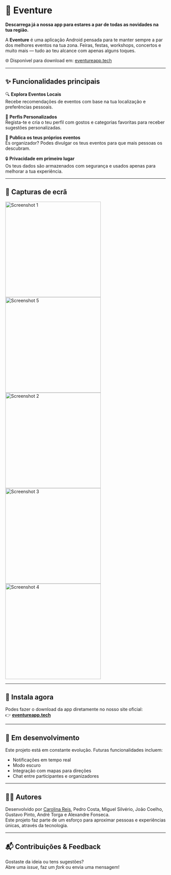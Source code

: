 # 📱 Eventure

**Descarrega já a nossa app para estares a par de todas as novidades na tua região.**

A **Eventure** é uma aplicação Android pensada para te manter sempre a par dos melhores eventos na tua zona. Feiras, festas, workshops, concertos e muito mais — tudo ao teu alcance com apenas alguns toques.

🌐 Disponível para download em: [eventureapp.tech](https://eventureapp.tech/)

---

## ✨ Funcionalidades principais

🔍 **Explora Eventos Locais**  
Recebe recomendações de eventos com base na tua localização e preferências pessoais.

👤 **Perfis Personalizados**  
Regista-te e cria o teu perfil com gostos e categorias favoritas para receber sugestões personalizadas.

📢 **Publica os teus próprios eventos**  
És organizador? Podes divulgar os teus eventos para que mais pessoas os descubram.

🔒 **Privacidade em primeiro lugar**  
Os teus dados são armazenados com segurança e usados apenas para melhorar a tua experiência.

---

## 📸 Capturas de ecrã

<img src="https://github.com/user-attachments/assets/b8431099-ec34-4efa-b9e8-2d70c36790bb" alt="Screenshot 1" width="300"/>
<img src="https://github.com/user-attachments/assets/fce91742-8b4c-4a95-9015-04a84c20d494" alt="Screenshot 5" width="300"/>
<img src="https://github.com/user-attachments/assets/ea96aeab-bbb5-4928-87c5-74d733cfd98c" alt="Screenshot 2" width="300"/>
<img src="https://github.com/user-attachments/assets/948df85a-92e2-4a6b-b8e1-8c75a87ce735" alt="Screenshot 3" width="300"/>
<img src="https://github.com/user-attachments/assets/0730ff30-04fd-4338-a48b-cf09ef942acb" alt="Screenshot 4" width="300"/>

---

## 📲 Instala agora

Podes fazer o download da app diretamente no nosso site oficial:  
👉 [**eventureapp.tech**](https://eventureapp.tech/)

---

## 🚀 Em desenvolvimento

Este projeto está em constante evolução. Futuras funcionalidades incluem:
- Notificações em tempo real
- Modo escuro
- Integração com mapas para direções
- Chat entre participantes e organizadores

---

## 👩‍💻 Autores

Desenvolvido por [Carolina Reis](https://github.com/luanacarolinareis), Pedro Costa, Miguel Silvério, João Coelho, Gustavo Pinto, André Torga e Alexandre Fonseca.  
Este projeto faz parte de um esforço para aproximar pessoas e experiências únicas, através da tecnologia.

---

## 📬 Contribuições & Feedback

Gostaste da ideia ou tens sugestões?  
Abre uma _issue_, faz um _fork_ ou envia uma mensagem!
